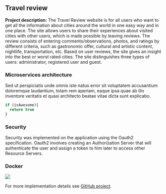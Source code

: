 ## Travel review

**Project description:** The Travel Review website is for all users who want to get all the information about cities around the world in one easy way and in one place. The site allows users to share their experiences about visited cities with other users, which is made possible by leaving reviews. The review consists of entering comments/observations, photos, and ratings by different criteria, such as gastronomic offer, cultural and artistic content, nightlife, transportation, etc. Based on user reviews, the site gives an insight into the best or worst rated cities. The site distinguishes three types of users: administrator, registered user and guest.

### Microservices architecture

Sed ut perspiciatis unde omnis iste natus error sit voluptatem accusantium doloremque laudantium, totam rem aperiam, eaque ipsa quae ab illo inventore veritatis et quasi architecto beatae vitae dicta sunt explicabo. 

```javascript
if (isAwesome){
  return true
}
```

### Security

Security was implemented on the application using the Oauth2 specification. Oauth2 involves creating an Authorization Server that will authenticate the user and assign a token to him later to access other Resource Servers.

### Docker

<img src="images/dummy_thumbnail.jpg?raw=true"/>

For more implementation details see [GitHub project](https://github.com/vildanap/NWT_Tim2).

